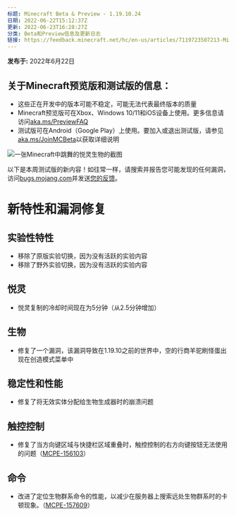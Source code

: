 ```yaml
---
标题: Minecraft Beta & Preview - 1.19.10.24
日期: 2022-06-22T15:12:37Z
更新: 2022-06-23T16:28:27Z
分类: Beta和Preview信息及更新日志
链接: https://feedback.minecraft.net/hc/en-us/articles/7119723507213-Minecraft-Beta-Preview-1-19-10-24
---
```


**发布于:** 2022年6月22日

## **关于Minecraft预览版和测试版的信息：**

- 这些正在开发中的版本可能不稳定，可能无法代表最终版本的质量
- Minecraft预览版可在Xbox、Windows 10/11和iOS设备上使用。更多信息请访问[aka.ms/PreviewFAQ](http://aka.ms/PreviewFAQ)
- 测试版可在Android（Google Play）上使用。要加入或退出测试版，请参见[aka.ms/JoinMCBeta](https://aka.ms/JoinMCBeta)以获取详细说明

![一张Minecraft中跳舞的悦灵生物的截图](https://feedback.minecraft.net/hc/article_attachments/7119665882765/beta19U1_5_16x9.jpg)

以下是本周测试版的新内容！如往常一样，请搜索并报告您可能发现的任何漏洞，访问[bugs.mojang.com](http://bugs.mojang.com/)并发送[您的反馈](https://aka.ms/MinecraftBetaFeedback)。

# **新特性和漏洞修复**

## **实验性特性**

- 移除了原版实验切换，因为没有活跃的实验内容
- 移除了野外实验切换，因为没有活跃的实验内容

## **悦灵**

- 悦灵复制的冷却时间现在为5分钟（从2.5分钟增加）

## **生物**

- 修复了一个漏洞，该漏洞导致在1.19.10之前的世界中，空的行商羊驼刷怪蛋出现在创造模式菜单中

## **稳定性和性能**

- 修复了将无效实体分配给生物生成器时的崩溃问题

## **触控控制**

- 修复了当方向键区域与快捷栏区域重叠时，触控控制的右方向键按钮无法使用的问题（[MCPE-156103](https://bugs.mojang.com/browse/MCPE-156103)）

## **命令**

- 改进了定位生物群系命令的性能，以减少在服务器上搜索远处生物群系时的卡顿现象。（[MCPE-157609](https://bugs.mojang.com/browse/MCPE-157609)）